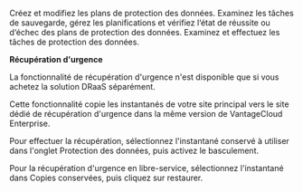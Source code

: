 Créez et modifiez les plans de protection des données. Examinez les tâches de sauvegarde, gérez les planifications et vérifiez l‘état de réussite ou d‘échec des plans de protection des données. Examinez et effectuez les tâches de protection des données.

**Récupération d'urgence**

La fonctionnalité de récupération d'urgence n'est disponible que si vous achetez la solution DRaaS séparément.

Cette fonctionnalité copie les instantanés de votre site principal vers le site dédié de récupération d'urgence dans la même version de VantageCloud Enterprise.

Pour effectuer la récupération, sélectionnez l'instantané conservé à utiliser dans l'onglet Protection des données, puis activez le basculement.

Pour la récupération d'urgence en libre-service, sélectionnez l'instantané dans Copies conservées, puis cliquez sur restaurer.
